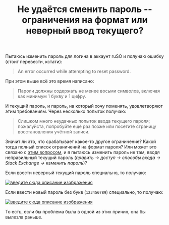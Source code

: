 ﻿---
title: "Не удаётся сменить пароль -- ограничения на формат или неверный ввод текущего?"
se.owner.user_id: 398802
se.owner.display_name: "dIm0n"
se.owner.link: "https://ru.meta.stackoverflow.com/users/398802/dim0n"
se.link: "https://ru.meta.stackoverflow.com/questions/10914/%d0%9d%d0%b5-%d1%83%d0%b4%d0%b0%d1%91%d1%82%d1%81%d1%8f-%d1%81%d0%bc%d0%b5%d0%bd%d0%b8%d1%82%d1%8c-%d0%bf%d0%b0%d1%80%d0%be%d0%bb%d1%8c-%d0%be%d0%b3%d1%80%d0%b0%d0%bd%d0%b8%d1%87%d0%b5%d0%bd%d0%b8%d1%8f-%d0%bd%d0%b0-%d1%84%d0%be%d1%80%d0%bc%d0%b0%d1%82-%d0%b8%d0%bb%d0%b8-%d0%bd%d0%b5%d0%b2%d0%b5%d1%80%d0%bd%d1%8b%d0%b9-%d0%b2%d0%b2%d0%be%d0%b4-%d1%82%d0%b5%d0%ba%d1%83%d1%89%d0%b5%d0%b3%d0%be"
se.question_id: 10914
se.post_type: question
---
<p>Пытаюсь изменить пароль для логина в аккаунт ruSO и получаю ошибку (стоит перевести, кстати):</p>
<blockquote>
<p>An error occurred while attempting to reset password.</p>
</blockquote>
<p>При этом выше всё это время написано:</p>
<blockquote>
<p>Пароли должны содержать не менее восьми символов, включая как минимум
1 букву и 1 цифру.</p>
</blockquote>
<p>И текущий пароль, и пароль, на который хочу поменять, удовлетворяют этим требованиям. Через несколько попыток получаю:</p>
<blockquote>
<p>Слишком много неудачных попыток ввода текущего пароля; пожалуйста,
попробуйте ещё раз позже или посетите страницу восстановления учётной
записи.</p>
</blockquote>
<p>Значит ли это, что срабатывает какое-то другое ограничение? Какой тогда полный список ограничений на формат пароля? Или может это связано с <a href="https://ru.meta.stackoverflow.com/q/10654/398802">этим вопросом</a>, и я пытаюсь изменить пароль не там, вводя неправильный текущий пароль (<em>править -&gt; доступ -&gt; способы входа -&gt; Stack Exchange -&gt; изменить пароль</em>)?</p>
<p>Если ввести неверный текущий пароль специально, то получаю:</p>
<p><a href="https://i.stack.imgur.com/jlFAE.png" rel="nofollow noreferrer"><img src="https://i.stack.imgur.com/jlFAE.png" alt="введите сюда описание изображения" /></a></p>
<p>Если ввести новый пароль без букв (<code>123456789</code>) специально, то получаю:</p>
<p><a href="https://i.stack.imgur.com/nIdub.png" rel="nofollow noreferrer"><img src="https://i.stack.imgur.com/nIdub.png" alt="введите сюда описание изображения" /></a></p>
<p>То есть, если бы проблема была в одной из этих причин, она бы вылезла раньше.</p>
